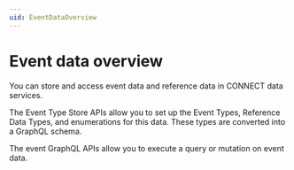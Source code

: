 ```yaml
---
uid: EventDataOverview
---
```


# Event data overview

You can store and access event data and reference data in CONNECT data services.

The Event Type Store APIs allow you to set up the Event Types, Reference Data Types, and enumerations for this data. These types are converted into a GraphQL schema.

The event GraphQL APIs allow you to execute a query or mutation on event data.